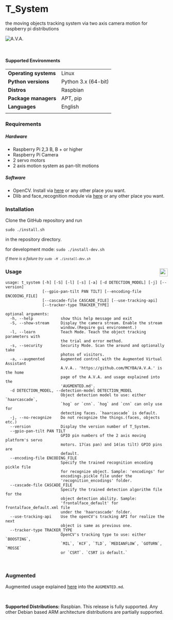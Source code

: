 # T_System


the moving objects tracking system via two axis camera motion for raspberry pi distributions

![A.V.A.](https://raw.githubusercontent.com/MCYBA/T_System/master/docs/img/on_work.gif)

<br>


#### Supported Environments

|                         |                                         |
|-------------------------|-----------------------------------------|
| **Operating systems**   | Linux                                   |
| **Python versions**     | Python 3.x (64-bit)                     |
| **Distros**             | Raspbian                                |
| **Package managers**    | APT, pip                                |
| **Languages**           | English                                 |
|                         |                                         |

### Requirements

##### Hardware
  
- Raspberry Pi 2,3 B, B + or higher
- Raspberry Pi Camera
- 2 servo motors
- 2 axis motion system as pan-tilt motions

##### Software

- OpenCV. Install via [here](https://www.pyimagesearch.com/2018/09/26/install-opencv-4-on-your-raspberry-pi/) or any other place you want.
- Dlib and face_recognition module via [here](https://gist.github.com/ageitgey/1ac8dbe8572f3f533df6269dab35df65) or any other place you want.

### Installation

Clone the GitHub repository and run

```Shell
sudo ./install.sh
```

in the repository directory.

for development mode: `sudo ./install-dev.sh`


<sup><i>If there is a failure try `sudo -H ./install-dev.sh`</i></sup>

### Usage <a href="https://t-system.readthedocs.io/en/latest/t_system.html"><img src="https://media.readthedocs.com/corporate/img/header-logo.png" align="right" height="25px" /></a>


```
usage: t_system [-h] [-S] [-l] [-s] [-a] [-d DETECTION_MODEL] [-j] [--version]
                [--gpio-pan-tilt PAN TILT] [--encoding-file ENCODING_FILE]
                [--cascade-file CASCADE_FILE] [--use-tracking-api]
                [--tracker-type TRACKER_TYPE]

optional arguments:
  -h, --help            show this help message and exit
  -S, --show-stream     Display the camera stream. Enable the stream
                        window.(Require gui environment.)
  -l, --learn           Teach Mode. Teach the object tracking parameters with
                        the trial and error method.
  -s, --security        Security Mode. Scan the around and optionally take
                        photos of visitors.
  -a, --augmented       Augmented control with the Augmented Virtual Assistant
                        A.V.A.. 'https://github.com/MCYBA/A.V.A.' is the home
                        page of the A.V.A. and usage explained into the
                        'AUGMENTED.md'.
  -d DETECTION_MODEL, --detection-model DETECTION_MODEL
                        Object detection model to use: either `haarcascade`,
                        `hog` or `cnn`. `hog` and `cnn` can only use for
                        detecting faces. `haarcascade` is default.
  -j, --no-recognize    Do not recognize the things.(faces, objects etc.)
  --version             Display the version number of T_System.
  --gpio-pan-tilt PAN TILT
                        GPIO pin numbers of the 2 axis moving platform's servo
                        motors. 17(as pan) and 14(as tilt) GPIO pins are
                        default.
  --encoding-file ENCODING_FILE
                        Specify the trained recognition encoding pickle file
                        for recognize object. Sample: 'encodings' for
                        encodings.pickle file under the
                        'recognition_encodings' folder.
  --cascade-file CASCADE_FILE
                        Specify the trained detection algorithm file for the
                        object detection ability. Sample:
                        'frontalface_default' for frontalface_default.xml file
                        under the 'haarcascade' folder.
  --use-tracking-api    Use the openCV's tracking API for realize the next
                        object is same as previous one.
  --tracker-type TRACKER_TYPE
                        OpenCV's tracking type to use: either `BOOSTING`,
                        `MIL`, `KCF`, `TLD`, `MEDIANFLOW`, `GOTURN`, `MOSSE`
                        or `CSRT`. `CSRT is default.`
```

<br>

### Augmented

Augmented usage explained [here](https://github.com/MCYBA/A.V.A.) into the `AUGMENTED.md`.

<br>

**Supported Distributions:** Raspbian. This release is fully supported. Any other Debian based ARM architecture distributions are partially supported.

